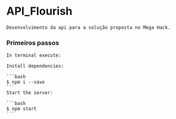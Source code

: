# API_Flourish
    Desenvolvimento da api para a solução proposta no Mega Hack.

### Primeiros passos
    In terminal execute:

    Install dependencies:

    ```bash
    $ npm i --save
    ```
    Start the server:

    ```bash
    $ npm start
    ```

